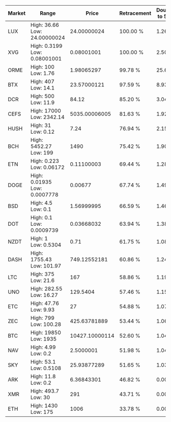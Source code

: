 | Market | Range | Price| Retracement | Doubles to 50% |
| --- | --- | --- | --- | --- |
| LUX | High: 36.66<br />Low: 24.00000024 | 24.00000024 | 100.00 % | 1.26 |
| XVG | High: 0.3199<br />Low: 0.08001001 | 0.08001001 | 100.00 % | 2.50 |
| ORME | High: 100<br />Low: 1.76 | 1.98065297 | 99.78 % | 25.69 |
| BTX | High: 407<br />Low: 14.1 | 23.57000121 | 97.59 % | 8.93 |
| DCR | High: 500<br />Low: 11.9 | 84.12 | 85.20 % | 3.04 |
| CEFS | High: 17000<br />Low: 2342.14 | 5035.00006005 | 81.63 % | 1.92 |
| HUSH | High: 31<br />Low: 0.12 | 7.24 | 76.94 % | 2.15 |
| BCH | High: 5452.27<br />Low: 199 | 1490 | 75.42 % | 1.90 |
| ETN | High: 0.223<br />Low: 0.06172 | 0.11100003 | 69.44 % | 1.28 |
| DOGE | High: 0.01935<br />Low: 0.0007778 | 0.00677 | 67.74 % | 1.49 |
| BSD | High: 4.5<br />Low: 0.1 | 1.56999995 | 66.59 % | 1.46 |
| DOT | High: 0.1<br />Low: 0.0009739 | 0.03668032 | 63.94 % | 1.38 |
| NZDT | High: 1<br />Low: 0.5304 | 0.71 | 61.75 % | 1.08 |
| DASH | High: 1755.43<br />Low: 101.97 | 749.12552181 | 60.86 % | 1.24 |
| LTC | High: 375<br />Low: 21.6 | 167 | 58.86 % | 1.19 |
| UNO | High: 282.55<br />Low: 16.27 | 129.5404 | 57.46 % | 1.15 |
| ETC | High: 47.76<br />Low: 9.93 | 27 | 54.88 % | 1.07 |
| ZEC | High: 799<br />Low: 100.28 | 425.63781889 | 53.44 % | 1.06 |
| BTC | High: 19850<br />Low: 1935 | 10427.10000114 | 52.60 % | 1.04 |
| NAV | High: 4.99<br />Low: 0.2 | 2.5000001 | 51.98 % | 1.04 |
| SKY | High: 53.1<br />Low: 0.5108 | 25.93877289 | 51.65 % | 1.03 |
| ARK | High: 11.8<br />Low: 0.2 | 6.36843301 | 46.82 % | 0.00 |
| XMR | High: 493.7<br />Low: 30 | 291 | 43.71 % | 0.00 |
| ETH | High: 1430<br />Low: 175 | 1006 | 33.78 % | 0.00 |
